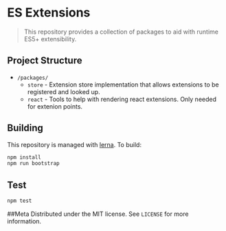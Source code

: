 # ES Extensions
> This repository provides a collection of packages to aid with runtime ES5+ extensibility.

## Project Structure

* `/packages/`
  * `store` - Extension store implementation that allows extensions to be registered and looked up.
  * `react` - Tools to help with rendering react extensions. Only needed for extenion points.

## Building

This repository is managed with [lerna](https://github.com/lerna/lerna). To build:

```sh
npm install
npm run bootstrap
```

## Test

```sh
npm test
```

##Meta
Distributed under the MIT license. See ``LICENSE`` for more information.
